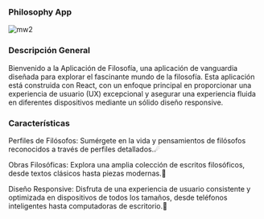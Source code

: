 ### Philosophy App
![mw2](https://i.imgur.com/elePQs4.png)


### Descripción General
Bienvenido a la Aplicación de Filosofía, una aplicación de vanguardia diseñada para explorar el fascinante mundo de la filosofía. Esta aplicación está construida con React, con un enfoque principal en proporcionar una experiencia de usuario (UX) excepcional y asegurar una experiencia fluida en diferentes dispositivos mediante un sólido diseño responsive.

### Características
Perfiles de Filósofos: Sumérgete en la vida y pensamientos de filósofos reconocidos a través de perfiles detallados.☄

Obras Filosóficas: Explora una amplia colección de escritos filosóficos, desde textos clásicos hasta piezas modernas.📜

Diseño Responsive: Disfruta de una experiencia de usuario consistente y optimizada en dispositivos de todos los tamaños, desde teléfonos inteligentes hasta computadoras de escritorio.📳
